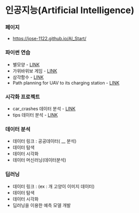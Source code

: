 # 인공지능(Artificial Intelligence)

### 페이지
  * https://jose-1122.github.io/AI_Start/

### 파이썬 연습
  * 별모양 - [LINK](https://jose-1122.github.io/AI_Start/Patterns_of_Stars.html)
  * 가위바위보 게임 - [LINK]()
  * 삼각함수 - [LINK](https://jose-1122.github.io/AI_Start/Sin_Cos_Tan_Func.html)
  * Path planning for UAV to its charging station - [LINK](https://jose-1122.github.io/AI_Start/Path_planning_with_tkinter.html)
  
  
### 시각화 프로젝트
  * car_crashes 데이터 분석 - [LINK](https://jose-1122.github.io/AI_Start/Data_Vis_01.html)
  * tips 데이터 분석 - [LINK](https://jose-1122.github.io/AI_Start/FirstStep_DataVis01.html)
  
  
  
### 데이터 분석
  * 데이터 링크 : 공공데이터( __ 분석)
  * 데이터 탐색
  * 데이터 시각화
  * 데이터 머신러닝(데이터분석)

### 딥러닝
  * 데이터 링크 : (ex : 개 고양이 이미지 데이터)
  * 데이터 탐색 
  * 데이터 시각화 
  * 딥러닝을 이용한 예측 모델 개발
  
